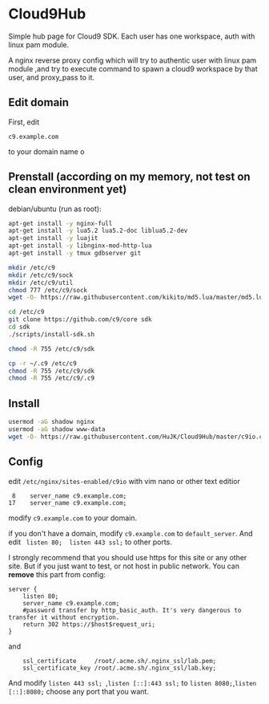 # Cloud9Hub
Simple hub page for Cloud9 SDK. Each user has one workspace, auth with linux pam module.

A nginx reverse proxy config which will try to authentic user with linux pam module ,and try to execute command to spawn a cloud9 workspace by that user, and proxy_pass to it.

Edit domain
--
First, edit 
```
c9.example.com
```
to your domain name o

Prenstall (according on my memory, not test on clean environment yet)
--

debian/ubuntu (run as root):
```bash
apt-get install -y nginx-full
apt-get install -y lua5.2 lua5.2-doc liblua5.2-dev
apt-get install -y luajit
apt-get install -y libnginx-mod-http-lua
apt-get install -y tmux gdbserver git

mkdir /etc/c9
mkdir /etc/c9/sock
mkdir /etc/c9/util
chmod 777 /etc/c9/sock
wget -O- https://raw.githubusercontent.com/kikito/md5.lua/master/md5.lua > /etc/c9/util/md5.lua

cd /etc/c9
git clone https://github.com/c9/core sdk
cd sdk
./scripts/install-sdk.sh

chmod -R 755 /etc/c9/sdk

cp -r ~/.c9 /etc/c9
chmod -R 755 /etc/c9/sdk
chmod -R 755 /etc/c9/.c9
```

Install
--

```bash
usermod -aG shadow nginx
usermod -aG shadow www-data
wget -O- https://raw.githubusercontent.com/HuJK/Cloud9Hub/master/c9io.conf > /etc/nginx/sites-enabled/c9io
```

Config
--

edit ```/etc/nginx/sites-enabled/c9io``` with vim nano or other text editior
```
 8    server_name c9.example.com;
17    server_name c9.example.com;
```
modify ```c9.example.com``` to your domain.

if you don't have a domain, modify ```c9.example.com``` to ```default_server```. 
And edit ``` listen 80;  listen 443 ssl;``` to other ports.

I strongly recommend that you should use https for this site or any other site. But if you just want to test, or not host in public network. You can **remove** this part from config:
```
server {
    listen 80;
    server_name c9.example.com;
    #password transfer by http_basic_auth. It's very dangerous to transfer it without encryption.
    return 302 https://$host$request_uri;
}
```
and
```
    ssl_certificate     /root/.acme.sh/.nginx_ssl/lab.pem;
    ssl_certificate_key /root/.acme.sh/.nginx_ssl/lab.key;
```
And modify ```listen 443 ssl; ```,```listen [::]:443 ssl;``` to ```listen 8080;```,```listen [::]:8080;``` choose any port that you want.
